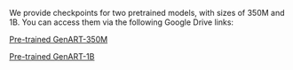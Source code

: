 We provide checkpoints for two pretrained models, with sizes of 350M and 1B. You can access them via the following Google Drive links:

[Pre-trained GenART-350M](https://drive.google.com/file/d/1jDTF8H8L7i_b8E9SAhgnAVX8QpaPZ3HH/view?usp=drive_link)

[Pre-trained GenART-1B](https://drive.google.com/file/d/1jDTF8H8L7i_b8E9SAhgnAVX8QpaPZ3HH/view?usp=drive_link)
